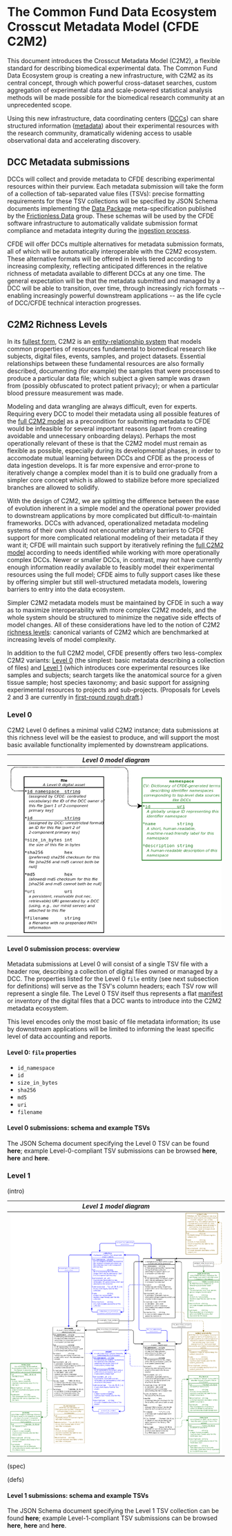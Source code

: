 # The Common Fund Data Ecosystem Crosscut Metadata Model (CFDE C2M2)

This document introduces the Crosscut Metadata Model (C2M2),
a flexible standard for describing biomedical experimental
data. The Common Fund Data Ecosystem group is creating a new
infrastructure, with C2M2 as its central concept, through
which powerful cross-dataset searches, custom aggregation
of experimental data and scale-powered statistical analysis
methods will be made possible for the biomedical research
community at an unprecedented scope.

Using this new infrastructure, data coordinating centers
([DCCs](../draft-CFDE_glossary/glossary.md#DCCs)) can
share structured information ([metadata](../draft-CFDE_glossary/glossary.md#metadata))
about their experimental resources with the research
community, dramatically widening access to usable
observational data and accelerating discovery.

## DCC Metadata submissions

DCCs will collect and provide metadata to CFDE describing
experimental resources within their purview. Each metadata
submission will take the form of a collection of tab-separated value
files (TSVs): precise formatting requirements for these TSV
collections will be specified by JSON Schema documents
implementing the [Data Package](http://frictionlessdata.io/docs/data-package/)
meta-specification published by the [Frictionless Data](http://frictionlessdata.io/)
group. These schemas will be used by the CFDE software
infrastructure to automatically validate submission format compliance
and metadata integrity during the [ingestion process](../draft-CFDE_glossary/glossary.md#DCC-data-ingestion-process).

CFDE will offer DCCs multiple alternatives for metadata submission
formats, all of which will be automatically interoperable with the
C2M2 ecosystem. These alternative formats will be offered in
levels tiered according to increasing complexity, reflecting
anticipated differences in the relative richness of metadata
available to different DCCs at any one time. The general
expectation will be that the metadata submitted and managed by a
DCC will be able to transition, over time, through
increasingly rich formats -- enabling increasingly powerful downstream
applications -- as the life cycle of DCC/CFDE technical interaction
progresses.

## C2M2 Richness Levels

In its [fullest form](../draft-C2M2_ER_diagrams/full-C2M2-ER-model.png),
C2M2 is an [entity-relationship system](../draft-CFDE_glossary/glossary.md#entity-relationship-model)
that models common properties of resources fundamental
to biomedical research like subjects, digital files,
events, samples, and project datasets. Essential
relationships between these fundamental resources are also formally described,
documenting (for example) the samples that were processed
to produce a particular data file; which subject a given sample was
drawn from (possibly obfuscated to protect patient privacy); or when
a particular blood pressure measurement was made.

Modeling and data wrangling are always difficult, even for
experts. Requiring every DCC to model their metadata using
all possible features of the [full C2M2 model](../draft-C2M2_ER_diagrams/full-C2M2-ER-model.png)
as a precondition for submitting metadata to CFDE would
be infeasible for several important reasons (apart from
creating avoidable and unnecessary onboarding delays).
Perhaps the most operationally relevant of these is that
the C2M2 model must remain as flexible as possible, especially
during its developmental phases, in order to accomodate mutual learning
between DCCs and CFDE as the process of data ingestion
develops. It is far more expensive and error-prone to
iteratively change a complex model than it is to build
one gradually from a simpler core concept which is allowed
to stabilize before more specialized branches are allowed
to solidify.

With the design of C2M2, we are splitting the difference
between the ease of evolution inherent in a simple model and
the operational power provided to downstream applications by more
complicated but difficult-to-maintain frameworks.
DCCs with advanced, operationalized metadata modeling
systems of their own should not encounter arbitrary
barriers to CFDE support for more complicated relational
modeling of their metadata if they want it; CFDE will
maintain such support by iteratively refining the
[full C2M2 model](../draft-C2M2_ER_diagrams/full-C2M2-ER-model.png)
according to needs identified while working with
more operationally complex DCCs. Newer or smaller DCCs, in contrast, may
not have currently enough information readily available
to feasibly model their experimental resources using the
full model; CFDE aims to fully support cases like these by
offering simpler but still well-structured metadata
models, lowering barriers to entry into the data ecosystem.

Simpler C2M2 metadata models must be maintained by
CFDE in such a way as to maximize interoperability with
more complex C2M2 models, and the whole system should be
structured to minimize the negative side effects of model
changes. All of these considerations have led to the
notion of C2M2 [richness levels](../draft-CFDE_glossary/glossary.md#richness-levels):
canonical variants of C2M2 which are benchmarked at
increasing levels of model complexity.

In addition to the full C2M2 model, CFDE presently offers
two less-complex C2M2 variants: [Level 0](#level-0) (the simplest: 
basic metadata describing a collection of files) and
[Level 1](#level-1)
(which introduces core experimental resources like
samples and subjects; search targets like the anatomical
source for a given tissue sample; host species taxonomy;
and basic support for assigning experimental resources
to projects and sub-projects. (Proposals for Levels 2 and
3 are currently in [first-round rough draft](../draft-C2M2_Levels_spreadsheets/Level_definitions.csv).)

### Level 0

C2M2 Level 0 defines a minimal valid C2M2 instance; data submissions
at this richness level will be the easiest to produce, and will
support the most basic available functionality implemented by
downstream applications.

|_Level 0 model diagram_|
|:---:|
|![Level 0 model diagram](../draft-C2M2_ER_diagrams/Level-0-C2M2-model.png "Level 0 model diagram")|

#### Level 0 submission process: overview

Metadata submissions at Level 0 will consist of a single TSV
file with a header row, describing a collection of digital
files owned or managed by a DCC. The properties listed
for the Level 0 `file` entity (see next subsection for
definitions) will serve as the TSV's column headers; each
TSV row will represent a single file. The Level 0 TSV
itself thus represents a flat
[manifest](../draft-CFDE_glossary/glossary.md#CFDE-asset-manifest)
or inventory of the digital files that a DCC wants to
introduce into the C2M2 metadata ecosystem.

This level encodes only the most basic of file metadata
information; its use by downstream applications will be
limited to informing the least specific level of data
accounting and reports.

#### Level 0: `file` properties

* `id_namespace`
* `id`
* `size_in_bytes`
* `sha256`
* `md5`
* `uri`
* `filename`

#### Level 0 submissions: schema and example TSVs

The JSON Schema document specifying the Level 0 TSV can
be found **here**; example Level-0-compliant TSV submissions
can be browsed **here**, **here** and **here**.

### Level 1

(intro)

|_Level 1 model diagram_|
|:---:|
|![Level 1 model diagram](../draft-C2M2_ER_diagrams/Level-1-C2M2-model.png "Level 1 model diagram")|

(spec)

(defs)

#### Level 1 submissions: schema and example TSVs

The JSON Schema document specifying the Level 1 TSV
collection can be found **here**; example Level-1-compliant
TSV submissions can be browsed **here**, **here** and
**here**.
